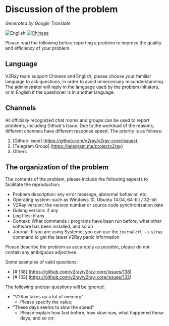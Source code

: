 # Discussion of the problem

_Generated by Google Translate_

![English](../resources/english.svg) [![Chinese](../resources/chinese.svg)](https://www.v2ray.com/chapter_01/issue.html)

Please read the following before reporting a problem to improve the quality and efficiency of your problem.

## Language
V2Ray team support Chinese and English, please choose your familiar language to ask questions, in order to avoid unnecessary misunderstanding.  The administrator will reply in the language used by the problem initiators, or in English if the questioner is in another language.

## Channels
All officially recognized chat rooms and groups can be used to report problems, including Github's Issue.  Due to the workload of the reasons, different channels have different response speed.  The priority is as follows:
1. [Github Issue] (https://github.com/v2ray/v2ray-core/issues);
2. [Telegram Group] (https://telegram.me/projectv2ray)
3. Others

## The organization of the problem
The contents of the problem, please include the following aspects to facilitate the reproduction:
* Problem description: any error message, abnormal behavior, etc.
* Operating system: such as Windows 10, Ubuntu 14.04, 64-bit / 32-bit
* V2Ray version: the version number or source code synchronization date
* Golang version: if any
* Log files: if any
* Context: What commands / programs have been run before, what other software has been installed, and so on
* Journal: If you are using Systemd, you can use the `journalctl -u v2ray` command to get the latest V2Ray panic information

Please describe the problem as accurately as possible, please do not contain any ambiguous adjectives.

Some examples of valid questions:
* [# 138] (https://github.com/v2ray/v2ray-core/issues/138)
* [# 132] (https://github.com/v2ray/v2ray-core/issues/132)

The following unclear questions will be ignored:
* "V2Ray takes up a lot of memory"
  * Please specify the value;
* "These days seems to slow the speed"
  * Please explain how fast before, how slow now, what happened these days, and so on;
